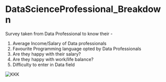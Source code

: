 # DataScienceProfessional_Breakdown

Survey taken from Data Professional to know their -
1. Average Income/Salary of Data professionals
2. Favourite Programming language opted by Data Professionals
3. Are they happy with their salary?
4. Are they happy with work/life balance?
5. Difficulty to enter in Data field


![KKK](https://user-images.githubusercontent.com/92994762/218763321-a3f7d5ad-b40b-4d0a-a315-d1dd95472928.jpg)
